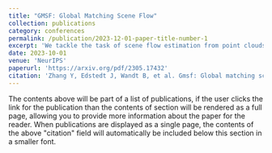 ```yaml
---
title: "GMSF: Global Matching Scene Flow"
collection: publications
category: conferences
permalink: /publication/2023-12-01-paper-title-number-1
excerpt: 'We tackle the task of scene flow estimation from point clouds. Given a source and a target point cloud, the objective is to estimate a translation from each point in the source point cloud to the target, resulting in a 3D motion vector field. Previous dominant scene flow estimation methods require complicated coarse-to-fine or recurrent architectures as a multi-stage refinement. In contrast, we propose a significantly simpler single-scale one-shot global matching to address the problem. Our key finding is that reliable feature similarity between point pairs is essential and sufficient to estimate accurate scene flow. We thus propose to decompose the feature extraction step via a hybrid local-global-cross transformer architecture which is crucial to accurate and robust feature representations.'
date: 2023-10-01
venue: 'NeurIPS'
paperurl: 'https://arxiv.org/pdf/2305.17432'
citation: 'Zhang Y, Edstedt J, Wandt B, et al. Gmsf: Global matching scene flow[J]. Advances in Neural Information Processing Systems, 2024, 36.'
---
```


The contents above will be part of a list of publications, if the user clicks the link for the publication than the contents of section will be rendered as a full page, allowing you to provide more information about the paper for the reader. When publications are displayed as a single page, the contents of the above "citation" field will automatically be included below this section in a smaller font.